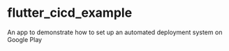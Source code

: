 # flutter_cicd_example

An app to demonstrate how to set up an automated deployment system on Google Play
